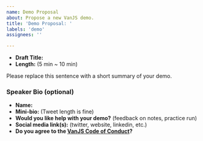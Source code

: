 ```yaml
---
name: Demo Proposal
about: Propose a new VanJS demo.
title: 'Demo Proposal: '
labels: 'demo'
assignees: ''

---
```


- **Draft Title:** 
- **Length:** (5 min ~ 10 min)


Please replace this sentence with a short summary of your demo.

<!--

For more info on VanJS talk topics, check out our [SPEAKING.md](https://github.com/VanJS/meetup/blob/master/SPEAKING.md).

-->

### Speaker Bio (optional)
- **Name:** 
- **Mini-bio:** (Tweet length is fine)
- **Would you like help with your demo?** (feedback on notes, practice run)
- **Social media link(s):** (twitter, website, linkedin, etc.)
- **Do you agree to the [VanJS Code of Conduct](https://github.com/VanJS/meetup/blob/master/CONDUCT.md)?**